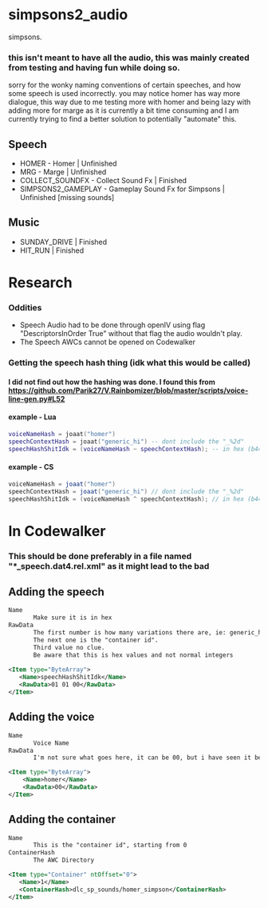 # simpsons2_audio
simpsons.

### this isn't meant to have all the audio, this was mainly created from testing and having fun while doing so.
sorry for the wonky naming conventions of certain speeches, and how some speech is used incorrectly. you may notice homer has way more dialogue, this way due to me testing more with homer and being lazy with adding more for marge as it is currently a bit time consuming and I am currently trying to find a better solution to potentially "automate" this.

## Speech
- HOMER - Homer | Unfinished
- MRG - Marge | Unfinished
- COLLECT_SOUNDFX - Collect Sound Fx | Finished
- SIMPSONS2_GAMEPLAY - Gameplay Sound Fx for Simpsons | Unfinished [missing sounds]

## Music
- SUNDAY_DRIVE | Finished
- HIT_RUN | Finished

# Research

  ### Oddities
  - Speech Audio had to be done through openIV using flag "DescriptorsInOrder True" without that flag the audio wouldn't play.
  - The Speech AWCs cannot be opened on Codewalker

  ### Getting the speech hash thing (idk what this would be called)
  #### I did not find out how the hashing was done. I found this from https://github.com/Parik27/V.Rainbomizer/blob/master/scripts/voice-line-gen.py#L52
  #### example - Lua
  ```lua
  voiceNameHash = joaat("homer")
  speechContextHash = joaat("generic_hi") -- dont include the "_%2d"
  speechHashShitIdk = (voiceNameHash ~ speechContextHash); -- in hex (b445c9b3)
  ```
  #### example - CS
  ```cs
  voiceNameHash = joaat("homer")
  speechContextHash = joaat("generic_hi") // dont include the "_%2d"
  speechHashShitIdk = (voiceNameHash ^ speechContextHash); // in hex (b445c9b3)
  ```

# In Codewalker
   ### This should be done preferably in a file named "*_speech.dat4.rel.xml" as it might lead to the bad
   ## Adding the speech
   ```xml 
   Name
          Make sure it is in hex
   RawData
          The first number is how many variations there are, ie: generic_hi_01, generic_hi_02 etc.
          The next one is the "container id". 
          Third value no clue. 
          Be aware that this is hex values and not normal integers
     
   <Item type="ByteArray">
      <Name>speechHashShitIdk</Name> 
      <RawData>01 01 00</RawData>
   </Item>
   ```
   ## Adding the voice
   ```xml
   Name
          Voice Name
   RawData
          I'm not sure what goes here, it can be 00, but i have seen it be different values for voices.
   
   <Item type="ByteArray">
       <Name>homer</Name>
       <RawData>00</RawData>
   </Item>
   ```
   ## Adding the container
   ```xml
   Name
          This is the "container id", starting from 0
   ContainerHash
          The AWC Directory
   
   <Item type="Container" ntOffset="0">
      <Name>1</Name> 
      <ContainerHash>dlc_sp_sounds/homer_simpson</ContainerHash>
   </Item>
   ```
